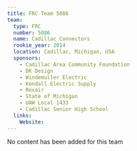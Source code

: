 ```yaml
---
title: FRC Team 5086
team:
  type: FRC
  number: 5086
  name: Cadillac Connectors
  rookie_year: 2014
  location: Cadillac, Michigan, USA
  sponsors:
    - Cadillac Area Community Foundation
    - DK Design
    - Windemuller Electric
    - Kendall Electric Supply
    - Rexair
    - State of Michigan
    - UAW Local 1433
    - Cadillac Senior High School
  links:
    Website: 
---
```

No content has been added for this team